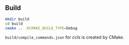 ## Build

```sh
mkdir build
cd build
cmake .. -DCMAKE_BUILD_TYPE=Debug
```

`build/compile_commands.json` for _ccls_ is created by CMake.

